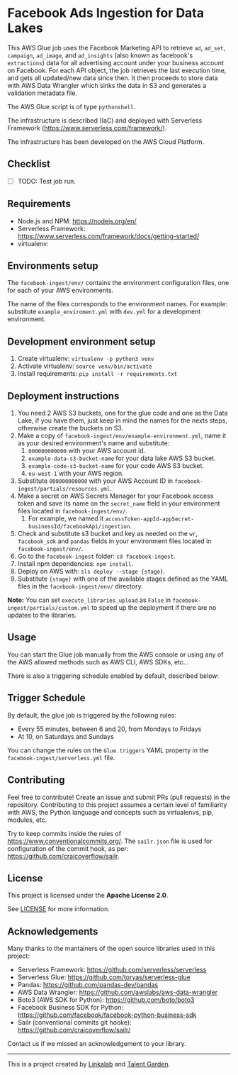 # Facebook Ads Ingestion for Data Lakes

This AWS Glue job uses the Facebook Marketing API to retrieve `ad`, `ad_set`, `campaign`, `ad_image`, and `ad_insights` (also known as facebook's `extractions`) data for all advertising account under your business account on Facebook.
For each API object, the job retrieves the last execution time, and gets all updated/new data since then. It then proceeds to store data with AWS Data Wrangler which sinks the data in S3 and generates a validation metadata file.

The AWS Glue script is of type `pythonshell`.

The infrastructure is described (IaC) and deployed with Serverless Framework (https://www.serverless.com/framework/).

The infrastructure has been developed on the AWS Cloud Platform.

## Checklist

- [ ] TODO: Test job run.

## Requirements

- Node.js and NPM: https://nodejs.org/en/
- Serverless Framework: https://www.serverless.com/framework/docs/getting-started/
- virtualenv:

## Environments setup

The `facebook-ingest/env/` contains the environment configuration files, one for each of your AWS environments.

The name of the files corresponds to the environment names. For example: substitute `example_enviroment.yml` with `dev.yml` for a development environment.

## Development environment setup

1. Create virtualenv: `virtualenv -p python3 venv`
2. Activate virtualenv: `source venv/bin/activate`
3. Install requirements: `pip install -r requirements.txt`

## Deployment instructions

1. You need 2 AWS S3 buckets, one for the glue code and one as the Data Lake, if you have them, just keep in mind the names for the nexts steps, otherwise create the buckets on S3.
1. Make a copy of `facebook-ingest/env/example-environment.yml`, name it as your desired environment's name and substitute:
   1. `000000000000` with your AWS account id.
   2. `example-data-s3-bucket-name` for your data lake AWS S3 bucket.
   3. `example-code-s3-bucket-name` for your code AWS S3 bucket.
   4. `eu-west-1` with your AWS region.
2. Substitute `000000000000` with your AWS Account ID in `facebook-ingest/partials/resources.yml`.
3. Make a secret on AWS Secrets Manager for your Facebook access token and save its name on the `secret_name` field in your environment files located in `facebook-ingest/env/`.
   1. For example, we named it `accessToken-appId-appSecret-businessId/facebookApi/ingestion`.
4. Check and substitute s3 bucket and key as needed on the `wr`, `facebook_sdk` and `pandas` fields in your environment files located in `facebook-ingest/env/`.
5. Go to the `facebook-ingest` folder: `cd facebook-ingest`.
6. Install npm dependencies: `npm install`.
7.  Deploy on AWS with: `sls deploy --stage {stage}`.
   1. Substitute `{stage}` with one of the available stages defined as the YAML files in the `facebook-ingest/env/` directory.

**Note:** You can set `execute_libraries_upload` as `False` in `facebook-ingest/partials/custom.yml` to speed up the deployment if there are no updates to the libraries.

## Usage

You can start the Glue job manually from the AWS console or using any of the AWS allowed methods such as AWS CLI, AWS SDKs, etc...

There is also a triggering schedule enabled by default, described below:

## Trigger Schedule

By default, the glue job is triggered by the following rules:

- Every 55 minutes, between 6 and 20, from Mondays to Fridays
- At 10, on Saturdays and Sundays

You can change the rules on the `Glue.triggers` YAML property in the `facebook-ingest/serverless.yml` file.

## Contributing

Feel free to contribute! Create an issue and submit PRs (pull requests) in the repository. Contributing to this project assumes a certain level of familiarity with AWS, the Python language and concepts such as virtualenvs, pip, modules, etc.

Try to keep commits inside the rules of https://www.conventionalcommits.org/. The `sailr.json` file is used for configuration of the commit hook, as per: https://github.com/craicoverflow/sailr.

## License

This project is licensed under the **Apache License 2.0**.

See [LICENSE](LICENSE) for more information.

## Acknowledgements

Many thanks to the mantainers of the open source libraries used in this project:

- Serverless Framework: https://github.com/serverless/serverless
- Serverless Glue: https://github.com/toryas/serverless-glue
- Pandas: https://github.com/pandas-dev/pandas
- AWS Data Wrangler: https://github.com/awslabs/aws-data-wrangler
- Boto3 (AWS SDK for Python): https://github.com/boto/boto3
- Facebook Business SDK for Python: https://github.com/facebook/facebook-python-business-sdk
- Sailr (conventional commits git hooke): https://github.com/craicoverflow/sailr/

Contact us if we missed an acknowledgement to your library.

---

This is a project created by [Linkalab](https://linkalab.it) and [Talent Garden](https://talentgarden.org).
